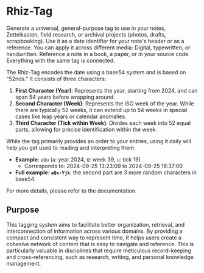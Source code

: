 # Rhiz-Tag

Generate a universal, general-purpose tag to use in your notes, Zettelkasten,
field research, or archival projects (photos, drafts, scrapbooking). Use it as a
date identifier for your note's header or as a reference. You can apply it
across different media: Digital, typewritten, or handwritten. Reference a note in
a book, a paper, or in your source code. Everything with the same tag is
connected.

The Rhiz-Tag encodes the date using a base54 system and is based on "52nds." It
consists of three characters:

1. **First Character (Year)**: Represents the year, starting from 2024, and can
  span 54 years before wrapping around.
2. **Second Character (Week)**: Represents the ISO week of the year. While there
  are typically 52 weeks, it can extend up to 54 weeks in special cases like leap
  years or calendar anomalies.
3. **Third Character (Tick within Week)**: Divides each week into 52 equal
  parts, allowing for precise identification within the week.

While the tag primarily provides an order to your entries, using it daily will
help you get used to reading and interpreting them.

- **Example**: `aQu` (`a`: year 2024, `Q`: week 39, `u`: tick 19)
  - Corresponds to: 2024-09-25 13:23:09 to 2024-09-25 16:37:00
- **Full example: `aQx-Yjk`**: the second part are 3 more random characters in
  base54.

For more details, please refer to the documentation.

## Purpose

This tagging system aims to facilitate better organization, retrieval, and
interconnection of information across various domains. By providing a compact
and consistent way to represent time, it helps users create a cohesive network
of content that is easy to navigate and reference. This is particularly valuable
in disciplines that require meticulous record-keeping and cross-referencing,
such as research, writing, and personal knowledge management.
